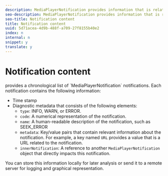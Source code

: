 ```yaml
---
description: MediaPlayerNotification provides information that is related to the player’s status.
seo-description: MediaPlayerNotification provides information that is related to the player’s status.
seo-title: Notification content
title: Notification content
uuid: 5d71acea-4d9b-488f-a709-27f8155b40e2
index: n
internal: n
snippet: y
translate: y
---
```


# Notification content

 <!-- PH element: phrases/primetime-sdk-name --> provides a chronological list of `MediaPlayerNotification` notifications. Each notification contains the following information: 
* Time stamp
* Diagnostic metadata that consists of the following elements: 
    * `type`: INFO, WARN, or ERROR.
    * `code`: A numerical representation of the notification.
    * `name`: A human-readable description of the notification, such as SEEK_ERROR
    * `metadata`: Key/value pairs that contain relevant information about the notification. For example, a key named `URL` provides a value that is a URL related to the notification.
    * `innerNotification`: A reference to another `MediaPlayerNotification` object that directly impacts this notification.


You can store this information locally for later analysis or send it to a remote server for logging and graphical representation.
